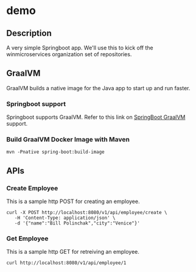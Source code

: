 # demo

## Description 

A very simple Springboot app.  We'll use this to kick off the winmicroservices
organization set of repositories.

## GraalVM

GraalVM builds a native image for the Java app to start up and run faster.

### Springboot support

Springboot supports GraalVM.  Refer to this link on [SpringBoot GraalVM](https://docs.spring.io/spring-boot/docs/3.0.0/reference/html/native-image.html#native-image) support.

### Build GraalVM Docker Image with Maven

```
mvn -Pnative spring-boot:build-image
```

## APIs

### Create Employee

This is a sample http POST for creating an employee.

```
curl -X POST http://localhost:8080/v1/api/employee/create \
   -H 'Content-Type: application/json' \
   -d '{"name":"Bill Polinchak","city":"Venice"}'
```

### Get Employee

This is a sample http GET for retreiving an employee.

```
curl http://localhost:8080/v1/api/employee/1
```
